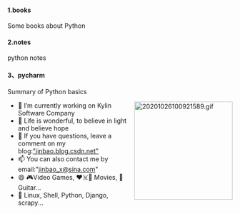 #### 1.books
Some books about Python
#### 2.notes
python notes
#### 3、pycharm
Summary of Python basics

<img align="right" src="https://img-blog.csdnimg.cn/20201026100921589.gif" alt="20201026100921589.gif" height="220" />

- 🔭 I’m currently working on Kylin Software Company
- 🌱 Life is wonderful, to believe in light and believe hope 
- 💬 If you have questions, leave a comment on my blog:["jinbao.blog.csdn.net"](https://jinbao.blog.csdn.net)
- 📫 You can also contact me by email:"jinbao_x@sina.com"
- 😄 🎮Video Games, ❤️☠️🤖 Movies, 🎸Guitar...
- 📙 Linux, Shell, Python, Django, scrapy...


